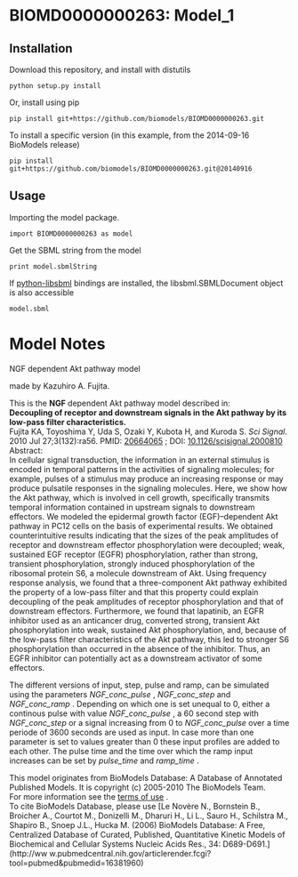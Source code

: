 # BIOMD0000000263: Model_1

## Installation

Download this repository, and install with distutils

`python setup.py install`

Or, install using pip

`pip install git+https://github.com/biomodels/BIOMD0000000263.git`

To install a specific version (in this example, from the 2014-09-16 BioModels release)

`pip install git+https://github.com/biomodels/BIOMD0000000263.git@20140916`

## Usage

Importing the model package.

`import BIOMD0000000263 as model`

Get the SBML string from the model

`print model.sbmlString`

If [python-libsbml](https://pypi.python.org/pypi/python-libsbml) bindings are
installed, the libsbml.SBMLDocument object is also accessible

`model.sbml`


# Model Notes


NGF dependent Akt pathway model

made by Kazuhiro A. Fujita.

This is the **NGF** dependent Akt pathway model described in:  
**Decoupling of receptor and downstream signals in the Akt pathway by its low-pass filter characteristics.**   
Fujita KA, Toyoshima Y, Uda S, Ozaki Y, Kubota H, and Kuroda S. _Sci Signal._
2010 Jul 27;3(132):ra56. PMID:
[20664065](http://www.ncbi.nlm.nih.gov/pubmed/20664065) ; DOI:
[10.1126/scisignal.2000810](http://dx.doi.org/10.1126/scisignal.2000810)  
Abstract:  
In cellular signal transduction, the information in an external stimulus is
encoded in temporal patterns in the activities of signaling molecules; for
example, pulses of a stimulus may produce an increasing response or may
produce pulsatile responses in the signaling molecules. Here, we show how the
Akt pathway, which is involved in cell growth, specifically transmits temporal
information contained in upstream signals to downstream effectors. We modeled
the epidermal growth factor (EGF)–dependent Akt pathway in PC12 cells on the
basis of experimental results. We obtained counterintuitive results indicating
that the sizes of the peak amplitudes of receptor and downstream effector
phosphorylation were decoupled; weak, sustained EGF receptor (EGFR)
phosphorylation, rather than strong, transient phosphorylation, strongly
induced phosphorylation of the ribosomal protein S6, a molecule downstream of
Akt. Using frequency response analysis, we found that a three-component Akt
pathway exhibited the property of a low-pass filter and that this property
could explain decoupling of the peak amplitudes of receptor phosphorylation
and that of downstream effectors. Furthermore, we found that lapatinib, an
EGFR inhibitor used as an anticancer drug, converted strong, transient Akt
phosphorylation into weak, sustained Akt phosphorylation, and, because of the
low-pass filter characteristics of the Akt pathway, this led to stronger S6
phosphorylation than occurred in the absence of the inhibitor. Thus, an EGFR
inhibitor can potentially act as a downstream activator of some effectors.

The different versions of input, step, pulse and ramp, can be simulated using
the parameters _NGF_conc_pulse_ , _NGF_conc_step_ and _NGF_conc_ramp_ .
Depending on which one is set unequal to 0, either a continous pulse with
value _NGF_conc_pulse_ , a 60 second step with _NGF_conc_step_ or a signal
increasing from 0 to _NGF_conc_pulse_ over a time periode of 3600 seconds are
used as input. In case more than one parameter is set to values greater than 0
these input profiles are added to each other. The pulse time and the time over
which the ramp input increases can be set by _pulse_time_ and _ramp_time_ .

This model originates from BioModels Database: A Database of Annotated
Published Models. It is copyright (c) 2005-2010 The BioModels Team.  
For more information see the [terms of
use](http://www.ebi.ac.uk/biomodels/legal.html) .  
To cite BioModels Database, please use [Le Novère N., Bornstein B., Broicher
A., Courtot M., Donizelli M., Dharuri H., Li L., Sauro H., Schilstra M.,
Shapiro B., Snoep J.L., Hucka M. (2006) BioModels Database: A Free,
Centralized Database of Curated, Published, Quantitative Kinetic Models of
Biochemical and Cellular Systems Nucleic Acids Res., 34: D689-D691.](http://ww
w.pubmedcentral.nih.gov/articlerender.fcgi?tool=pubmed&pubmedid=16381960)


